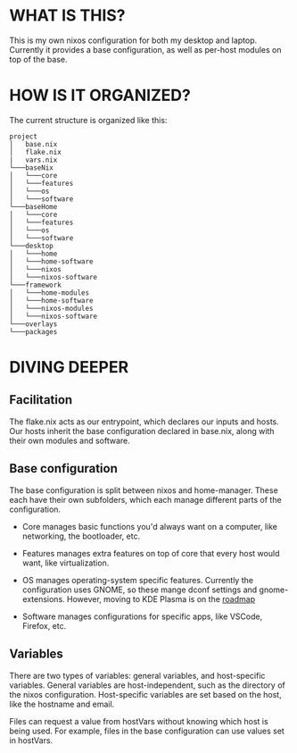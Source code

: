 # WHAT IS THIS?
This is my own nixos configuration for both my desktop and laptop. Currently it provides a base configuration, as well as per-host modules on top of the base. 

# HOW IS IT ORGANIZED?
The current structure is organized like this: 

```
project
│   base.nix
│   flake.nix
|   vars.nix
└───baseNix
│   └───core
│   └───features
│   └───os
│   └───software
└───baseHome
│   └───core
│   └───features
│   └───os
│   └───software
└───desktop
│   └───home
│   └───home-software
│   └───nixos
│   └───nixos-software
└───framework
│   └───home-modules
│   └───home-software
│   └───nixos-modules
│   └───nixos-software
└───overlays
└───packages
```

# DIVING DEEPER

## Facilitation
The flake.nix acts as our entrypoint, which declares our inputs and hosts. Our hosts inherit the base configuration declared in base.nix, along with their own modules and software. 

## Base configuration
The base configuration is split between nixos and home-manager. These each have their own subfolders, which each manage different parts of the configuration. 

- Core manages basic functions you'd always want on a computer, like networking, the bootloader, etc. 

- Features manages extra features on top of core that every host would want, like virtualization.

- OS manages operating-system specific features. Currently the configuration uses GNOME, so these mange dconf settings and gnome-extensions. However, moving to KDE Plasma is on the [roadmap](roadmap.md)
  
- Software manages configurations for specific apps, like VSCode, Firefox, etc.

## Variables
There are two types of variables: general variables, and host-specific variables. General variables are host-independent, such as the directory of the nixos configuration. Host-specific variables are set based on the host, like the hostname and email.

Files can request a value from hostVars without knowing which host is being used. For example, files in the base configuration can use values set in hostVars.
